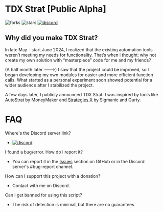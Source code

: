# TDX Strat [Public Alpha]
![forks](https://img.shields.io/github/forks/DEVIX7/X2botWJuv8stnFRnJTDGqoqtRN8gHtTDXStrat?style=social) ![stars](https://img.shields.io/github/stars/devix7/X2botWJuv8stnFRnJTDGqoqtRN8gHtTDXStrat%20?style=social) [![discord](https://dcbadge.vercel.app/api/server/bDp3Yn3vpC?style=social)](https://discord.gg/bDp3Yn3vpC)

## Why did you make TDX Strat?

In late May - start June 2024, I realized that the existing automation tools weren’t meeting my needs for functionality. That’s when I thought: why not create my own solution with “masterpiece” code for me and my friends?

(A half month later --->) I saw that the project could be improved, so I began developing my own modules for easier and more efficient function calls. What started as a personal experiment soon showed potential for a wider audience after I stabilized the project.

A few days later, I publicly announced TDX Strat.
I was inspired by tools like AutoStrat by MoneyMaker and [Strategies X](https://github.com/Sigmanic/Strategies-X) by Sigmanic and Gurty.

# FAQ

Where's the Discord server link?
* [![discord](https://dcbadge.vercel.app/api/server/bDp3Yn3vpC)](https://discord.gg/bDp3Yn3vpC)

I found a bug/error. How do I report it?
* You can report it in the [Issues](https://github.com/DEVIX7/X2botWJuv8stnFRnJTDGqoqtRN8gHtTDXStrat/issues) section on GitHub or in the Discord server's #bug-report channel.

How can I support this project with a donation?
* Contact with me on Discord.

Can I get banned for using this script?
* The risk of detection is minimal, but there are no guarantees.

